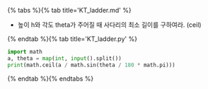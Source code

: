 {% tabs %}{% tab title='KT_ladder.md' %}

* 높이 h와 각도 theta가 주어질 때 사다리의 최소 길이를 구하여라. (ceil)

{% endtab %}{% tab title='KT_ladder.py' %}

```py
import math
a, theta = map(int, input().split())
print(math.ceil(a / math.sin(theta / 180 * math.pi)))
```

{% endtab %}{% endtabs %}
